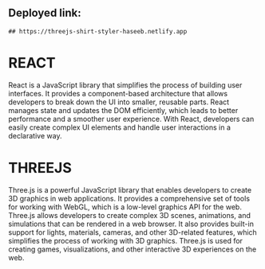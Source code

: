 ## Deployed link:
 
    ## https://threejs-shirt-styler-haseeb.netlify.app

# REACT
 React is a JavaScript library that simplifies the process of building user interfaces. It provides a 
component-based architecture that allows developers to break down the UI into smaller, reusable parts. 
React manages state and updates the DOM efficiently, which leads to better performance and a smoother
user experience. With React, developers can easily create complex UI elements and handle user interactions
in a declarative way.


# THREEJS
Three.js is a powerful JavaScript library that enables developers to create 3D graphics in web
applications. It provides a comprehensive set of tools for working with WebGL, which is a  low-level
graphics API for the web. Three.js allows developers to create complex 3D scenes, animations, and 
simulations that can be rendered in a web browser. It also provides built-in support for lights,
materials, cameras, and other 3D-related features, which simplifies the process of working with 3D graphics.
Three.js is used for creating games, visualizations, and other interactive 3D experiences on the web.


